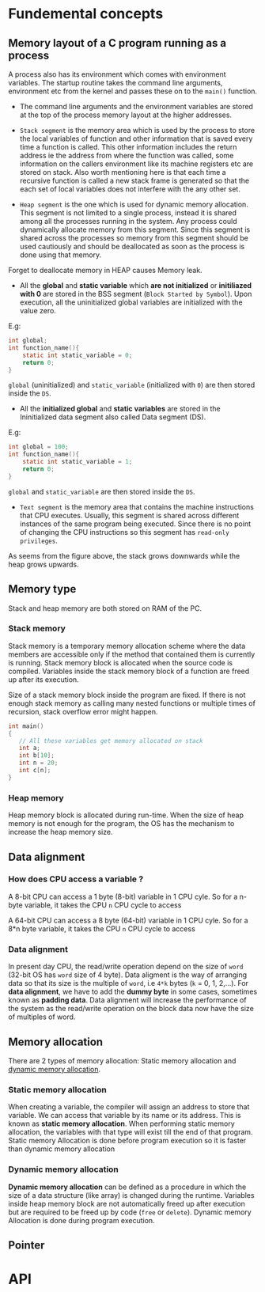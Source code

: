 # Fundemental concepts

## Memory layout of a C program running as a process

A process also has its environment which comes with environment variables. The startup routine takes the command line arguments, environment etc from the kernel and passes these on to the ``main()`` function.

* The command line arguments and the environment variables are stored at the top of the process memory layout at the higher addresses.
* ``Stack segment`` is the memory area which is used by the process to store the local variables of function and other information that is saved every time a function is called. This other information includes the return address ie the address from where the function was called, some information on the callers environment like its machine registers etc are stored on stack. Also worth mentioning here is that each time a recursive function is called a new stack frame is generated so that the each set of local variables does not interfere with the any other set.

* ``Heap segment`` is the one which is used for dynamic memory allocation. This segment is not limited to a single process, instead it is shared among all the processes running in the system. Any process could dynamically allocate memory from this segment. Since this segment is shared across the processes so memory from this segment should be used cautiously and should be deallocated as soon as the process is done using that memory.

Forget to deallocate memory in HEAP causes Memory leak.

* All the **global** and **static variable** which **are not initialized** or **initiliazed with 0** are stored in the BSS segment (``Block Started by Symbol``). Upon execution, all the uninitialized global variables are initialized with the value zero.

E.g:

```c
int global;
int function_name(){
    static int static_variable = 0;
    return 0;
}
```

``global`` (uninitialized) and ``static_variable`` (initialized with ``0``) are then stored inside the ``DS``.

* All the **initialized global** and **static variables** are stored in the Ininitialized data segment also called Data segment (DS).

E.g:

```c
int global = 100;
int function_name(){
    static int static_variable = 1;
    return 0;
}
```

``global`` and ``static_variable`` are then stored inside the ``DS``.

* ``Text segment`` is the memory area that contains the machine instructions that CPU executes. Usually, this segment is shared across different instances of the same program being executed. Since there is no point of changing the CPU instructions so this segment has ``read-only privileges``.

As seems from the figure above, the stack grows downwards while the heap grows upwards.

## Memory type

Stack and heap memory are both stored on RAM of the PC.

### Stack memory

Stack memory is a temporary memory allocation scheme where the data members are accessible only if the method that contained them is currently is running. Stack memory block is allocated when the source code is compiled. Variables inside the stack memory block of a function are freed up after its execution.

Size of a stack memory block inside the program are fixed. If there is not enough stack memory as calling many nested functions or multiple times of recursion, stack overflow error might happen.

```c
int main()
{
   // All these variables get memory allocated on stack
   int a;
   int b[10];
   int n = 20;
   int c[n];
}
```

### Heap memory

Heap memory block is allocated during run-time. When the size of heap memory is not enough for the program, the OS has the mechanism to increase the heap memory size.

## Data alignment 

### How does CPU access a variable ?

A 8-bit CPU can access a 1 byte (8-bit) variable in 1 CPU cyle. So for a n-byte variable, it takes the CPU ``n`` CPU cycle to access

A 64-bit CPU can access a 8 byte (64-bit) variable in 1 CPU cyle. So for a 8*n byte variable, it takes the CPU ``n`` CPU cycle to access

### Data alignment

In present day CPU, the read/write operation depend on the size of ``word`` (32-bit OS has ``word`` size of 4 byte). Data aligment is the way of arranging data so that its size is the multiple of ``word``, i.e ``4*k`` bytes (``k`` = 0, 1, 2,...). For **data alignment**, we have to add the **dummy byte** in some cases, sometimes known as **padding data**. Data alignment will increase the performance of the system as the read/write operation on the block data now have the size of multiples of word.

## Memory allocation

There are 2 types of memory allocation: Static memory allocation and [dynamic memory allocation](Dynamic%20memory%20allocation).

### Static memory allocation

When creating a variable, the compiler will assign an address to store that variable. We can access that variable by its name or its address. This is known as **static memory allocation**. When performing static memory allocation, the variables with that type will exist till the end of that program. Static memory Allocation is done before program execution so it is faster than dynamic memory allocation

### Dynamic memory allocation

**Dynamic memory allocation** can be defined as a procedure in which the size of a data structure (like array) is changed during the runtime. Variables inside heap memory block are not automatically freed up after execution but are required to be freed up by code (``free`` or ``delete``). Dynamic memory Allocation is done during program execution.

## Pointer

# API

